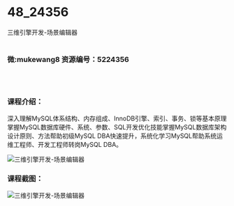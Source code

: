 # 48_24356
三维引擎开发-场景编辑器
<br/></br>
<h3>微:mukewang8 资源编号：5224356</h3>
<br/></br>
<h3>课程介绍：</h3>
<p>深入理解MySQL体系结构、内存组成、InnoDB引擎、索引、事务、锁等基本原理掌握MySQL数据库硬件、系统、参数、SQL开发优化技能掌握MySQL数据库架构设计原则、方法帮助初级MySQL DBA快速提升，系统化学习MySQL帮助系统运维工程师、开发工程师转岗MySQL DBA。</p>
<p><img src="https://www.ko996.com/wp-content/uploads/img/2022/05/1-96.png" alt="三维引擎开发-场景编辑器"></p>
<div class="info-desc">
<h3>课程截图：</h3>
<p><img src="https://www.ko996.com/wp-content/uploads/img/2022/05/2-87.png" alt="三维引擎开发-场景编辑器"></p>


			
</div>
